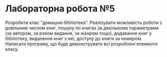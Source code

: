 # Лабораторна робота №5

Розробити клас "домашня бібліотека". Реалізувати можливість роботи
з довільним числом книг, пошуку по книгах за декількома параметрами (за
автором, за роком видання, за жанром тощо), додавання книг у бібліотеку,
видалення книг з неї, доступу до книги за номером. Написати програму, що
буде демонструвати всі розроблені елементи класу.